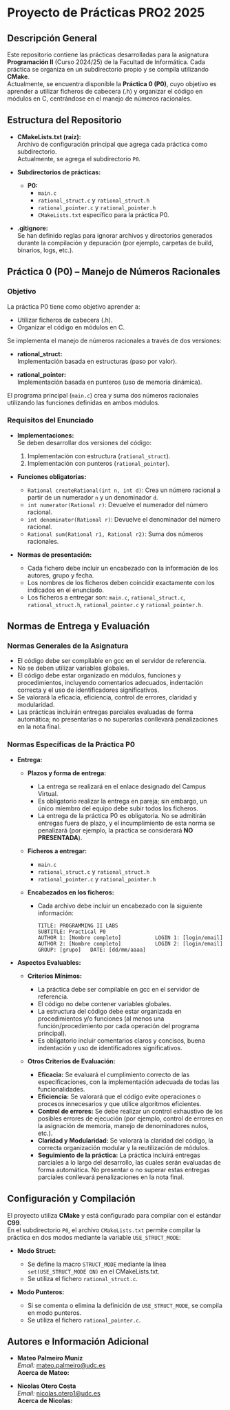 # Proyecto de Prácticas PRO2 2025

## Descripción General

Este repositorio contiene las prácticas desarrolladas para la asignatura **Programación II** (Curso 2024/25) de la Facultad de Informática. Cada práctica se organiza en un subdirectorio propio y se compila utilizando **CMake**.  
Actualmente, se encuentra disponible la **Práctica 0 (P0)**, cuyo objetivo es aprender a utilizar ficheros de cabecera (.h) y organizar el código en módulos en C, centrándose en el manejo de números racionales.

## Estructura del Repositorio

- **CMakeLists.txt (raíz):**  
  Archivo de configuración principal que agrega cada práctica como subdirectorio.  
  Actualmente, se agrega el subdirectorio `P0`.

- **Subdirectorios de prácticas:**
  - **P0:**
    - `main.c`
    - `rational_struct.c` y `rational_struct.h`
    - `rational_pointer.c` y `rational_pointer.h`
    - `CMakeLists.txt` específico para la práctica P0.

- **.gitignore:**  
  Se han definido reglas para ignorar archivos y directorios generados durante la compilación y depuración (por ejemplo, carpetas de build, binarios, logs, etc.).

## Práctica 0 (P0) – Manejo de Números Racionales

### Objetivo

La práctica P0 tiene como objetivo aprender a:
- Utilizar ficheros de cabecera (.h).
- Organizar el código en módulos en C.

Se implementa el manejo de números racionales a través de dos versiones:

- **rational_struct:**  
  Implementación basada en estructuras (paso por valor).

- **rational_pointer:**  
  Implementación basada en punteros (uso de memoria dinámica).

El programa principal (`main.c`) crea y suma dos números racionales utilizando las funciones definidas en ambos módulos.

### Requisitos del Enunciado

- **Implementaciones:**  
  Se deben desarrollar dos versiones del código:
  1. Implementación con estructura (`rational_struct`).
  2. Implementación con punteros (`rational_pointer`).

- **Funciones obligatorias:**
  - `Rational createRational(int n, int d)`: Crea un número racional a partir de un numerador `n` y un denominador `d`.
  - `int numerator(Rational r)`: Devuelve el numerador del número racional.
  - `int denominator(Rational r)`: Devuelve el denominador del número racional.
  - `Rational sum(Rational r1, Rational r2)`: Suma dos números racionales.

- **Normas de presentación:**
  - Cada fichero debe incluir un encabezado con la información de los autores, grupo y fecha.
  - Los nombres de los ficheros deben coincidir exactamente con los indicados en el enunciado.
  - Los ficheros a entregar son: `main.c`, `rational_struct.c`, `rational_struct.h`, `rational_pointer.c` y `rational_pointer.h`.

## Normas de Entrega y Evaluación

### Normas Generales de la Asignatura

- El código debe ser compilable en gcc en el servidor de referencia.
- No se deben utilizar variables globales.
- El código debe estar organizado en módulos, funciones y procedimientos, incluyendo comentarios adecuados, indentación correcta y el uso de identificadores significativos.
- Se valorará la eficacia, eficiencia, control de errores, claridad y modularidad.
- Las prácticas incluirán entregas parciales evaluadas de forma automática; no presentarlas o no superarlas conllevará penalizaciones en la nota final.

### Normas Específicas de la Práctica P0

- **Entrega:**
  - **Plazos y forma de entrega:**
    - La entrega se realizará en el enlace designado del Campus Virtual.
    - Es obligatorio realizar la entrega en pareja; sin embargo, un único miembro del equipo debe subir todos los ficheros.
    - La entrega de la práctica P0 es obligatoria. No se admitirán entregas fuera de plazo, y el incumplimiento de esta norma se penalizará (por ejemplo, la práctica se considerará **NO PRESENTADA**).

  - **Ficheros a entregar:**
    - `main.c`
    - `rational_struct.c` y `rational_struct.h`
    - `rational_pointer.c` y `rational_pointer.h`

  - **Encabezados en los ficheros:**
    - Cada archivo debe incluir un encabezado con la siguiente información:
      ```
      TITLE: PROGRAMMING II LABS
      SUBTITLE: Practical P0
      AUTHOR 1: [Nombre completo]           LOGIN 1: [login/email]
      AUTHOR 2: [Nombre completo]           LOGIN 2: [login/email]
      GROUP: [grupo]   DATE: [dd/mm/aaaa]
      ```

- **Aspectos Evaluables:**
  - **Criterios Mínimos:**
    - La práctica debe ser compilable en gcc en el servidor de referencia.
    - El código no debe contener variables globales.
    - La estructura del código debe estar organizada en procedimientos y/o funciones (al menos una función/procedimiento por cada operación del programa principal).
    - Es obligatorio incluir comentarios claros y concisos, buena indentación y uso de identificadores significativos.

  - **Otros Criterios de Evaluación:**
    - **Eficacia:** Se evaluará el cumplimiento correcto de las especificaciones, con la implementación adecuada de todas las funcionalidades.
    - **Eficiencia:** Se valorará que el código evite operaciones o procesos innecesarios y que utilice algoritmos eficientes.
    - **Control de errores:** Se debe realizar un control exhaustivo de los posibles errores de ejecución (por ejemplo, control de errores en la asignación de memoria, manejo de denominadores nulos, etc.).
    - **Claridad y Modularidad:** Se valorará la claridad del código, la correcta organización modular y la reutilización de módulos.
    - **Seguimiento de la práctica:** La práctica incluirá entregas parciales a lo largo del desarrollo, las cuales serán evaluadas de forma automática. No presentar o no superar estas entregas parciales conllevará penalizaciones en la nota final.

## Configuración y Compilación

El proyecto utiliza **CMake** y está configurado para compilar con el estándar **C99**.  
En el subdirectorio `P0`, el archivo `CMakeLists.txt` permite compilar la práctica en dos modos mediante la variable `USE_STRUCT_MODE`:

- **Modo Struct:**
  - Se define la macro `STRUCT_MODE` mediante la línea `set(USE_STRUCT_MODE ON)` en el CMakeLists.txt.
  - Se utiliza el fichero `rational_struct.c`.

- **Modo Punteros:**
  - Si se comenta o elimina la definición de `USE_STRUCT_MODE`, se compila en modo punteros.
  - Se utiliza el fichero `rational_pointer.c`.

## Autores e Información Adicional

- **Mateo Palmeiro Muniz**  
  *Email:* [mateo.palmeiro@udc.es](mailto:mateo.palmeiro@udc.es)  
  **Acerca de Mateo:**

- **Nicolas Otero Costa**  
  *Email:* [nicolas.otero1@udc.es](mailto:nicolas.otero1@udc.es)  
  **Acerca de Nicolas:**
